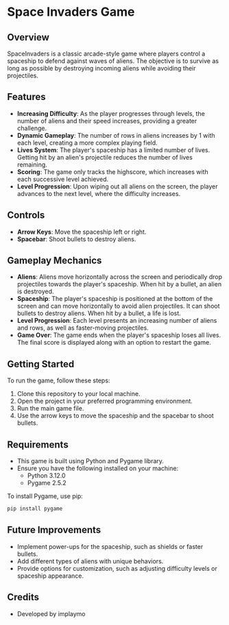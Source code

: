 # Space Invaders Game

## Overview
SpaceInvaders is a classic arcade-style game where players control a spaceship to defend against waves of aliens. The objective is to survive as long as possible by destroying incoming aliens while avoiding their projectiles.

## Features
- **Increasing Difficulty**: As the player progresses through levels, the number of aliens and their speed increases, providing a greater challenge.
- **Dynamic Gameplay**: The number of rows in aliens increases by 1 with each level, creating a more complex playing field.
- **Lives System**: The player's spaceship has a limited number of lives. Getting hit by an alien's projectile reduces the number of lives remaining.
- **Scoring**: The game only tracks the highscore, which increases with each successive level achieved.
- **Level Progression**: Upon wiping out all aliens on the screen, the player advances to the next level, where the difficulty increases.

## Controls
- **Arrow Keys**: Move the spaceship left or right.
- **Spacebar**: Shoot bullets to destroy aliens.

## Gameplay Mechanics
- **Aliens**: Aliens move horizontally across the screen and periodically drop projectiles towards the player's spaceship. When hit by a bullet, an alien is destroyed.
- **Spaceship**: The player's spaceship is positioned at the bottom of the screen and can move horizontally to avoid alien projectiles. It can shoot bullets to destroy aliens. When hit by a bullet, a life is lost.
- **Level Progression**: Each level presents an increasing number of aliens and rows, as well as faster-moving projectiles.
- **Game Over**: The game ends when the player's spaceship loses all lives. The final score is displayed along with an option to restart the game.

## Getting Started
To run the game, follow these steps:
1. Clone this repository to your local machine.
2. Open the project in your preferred programming environment.
3. Run the main game file.
4. Use the arrow keys to move the spaceship and the spacebar to shoot bullets.

## Requirements
- This game is built using Python and Pygame library.
- Ensure you have the following installed on your machine:
  - Python 3.12.0
  - Pygame 2.5.2

To install Pygame, use pip:
```bash
pip install pygame
```

## Future Improvements
- Implement power-ups for the spaceship, such as shields or faster bullets.
- Add different types of aliens with unique behaviors.
- Provide options for customization, such as adjusting difficulty levels or spaceship appearance.
## Credits
- Developed by implaymo
